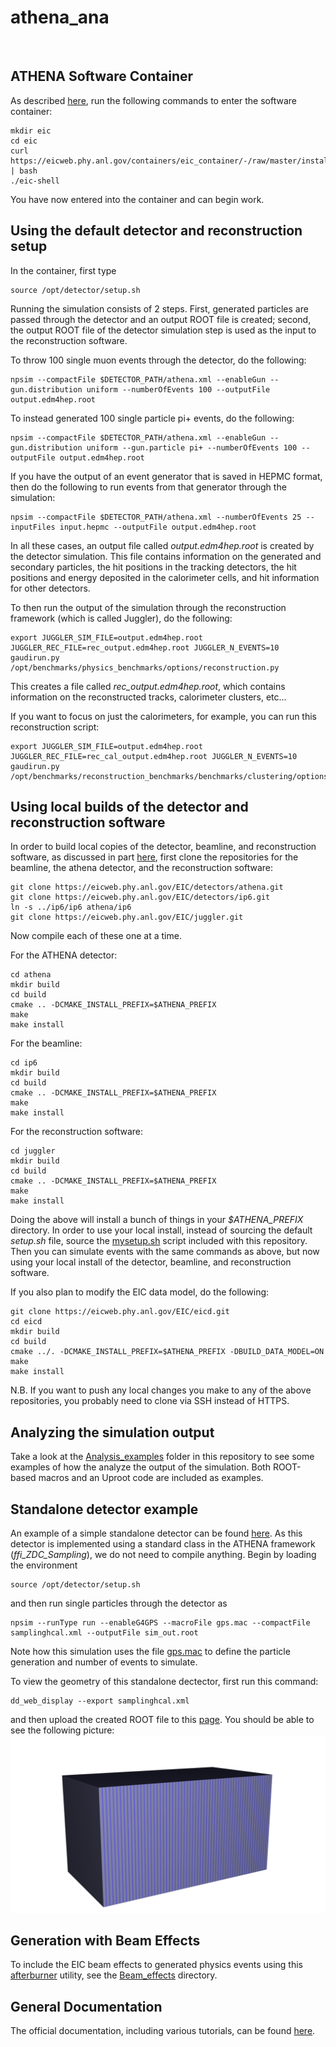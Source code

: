 # athena_ana
<br/>

ATHENA Software Container
-------------------------
As described [here](https://eic.phy.anl.gov/tutorials/eic_tutorial/getting-started/quickstart/#step-1-setup-the-eic-software-container-jug_xl), run the following commands to enter the software container:

```
mkdir eic
cd eic
curl https://eicweb.phy.anl.gov/containers/eic_container/-/raw/master/install.sh | bash
./eic-shell
```

You have now entered into the container and can begin work.
<br/>

Using the default detector and reconstruction setup
---------------------------------------------------
In the container, first type
```
source /opt/detector/setup.sh
```

Running the simulation consists of 2 steps. First, generated particles are passed through the detector and an output ROOT file is created; second, the output ROOT file of the detector simulation step is used as the input to the reconstruction software.
<br/>

To throw 100 single muon events through the detector, do the following:
```
npsim --compactFile $DETECTOR_PATH/athena.xml --enableGun --gun.distribution uniform --numberOfEvents 100 --outputFile output.edm4hep.root
```

To instead generated 100 single particle pi+ events, do the following:
```
npsim --compactFile $DETECTOR_PATH/athena.xml --enableGun --gun.distribution uniform --gun.particle pi+ --numberOfEvents 100 --outputFile output.edm4hep.root
```

If you have the output of an event generator that is saved in HEPMC format, then do the following to run events from that generator through the simulation:
```
npsim --compactFile $DETECTOR_PATH/athena.xml --numberOfEvents 25 --inputFiles input.hepmc --outputFile output.edm4hep.root
```

In all these cases, an output file called <i>output.edm4hep.root</i> is created by the detector simulation. This file contains information on the generated and secondary particles, the hit positions in the tracking detectors, the hit positions and energy deposited in the calorimeter cells, and hit information for other detectors.
<br/>

To then run the output of the simulation through the reconstruction framework (which is called Juggler), do the following:

```
export JUGGLER_SIM_FILE=output.edm4hep.root JUGGLER_REC_FILE=rec_output.edm4hep.root JUGGLER_N_EVENTS=10
gaudirun.py /opt/benchmarks/physics_benchmarks/options/reconstruction.py
```

This creates a file called <i>rec_output.edm4hep.root</i>, which contains information on the reconstructed tracks, calorimeter clusters, etc...

If you want to focus on just the calorimeters, for example, you can run this reconstruction script:
```
export JUGGLER_SIM_FILE=output.edm4hep.root JUGGLER_REC_FILE=rec_cal_output.edm4hep.root JUGGLER_N_EVENTS=10
gaudirun.py /opt/benchmarks/reconstruction_benchmarks/benchmarks/clustering/options/full_cal_reco.py
```

Using local builds of the detector and reconstruction software
---------------------------------------------------------------
In order to build local copies of the detector, beamline, and reconstruction software, as discussed in part [here](https://eic.phy.anl.gov/tutorials/eic_tutorial/getting-started/quickstart#step-2-clone-the-repos), first clone the repositories for the beamline, the athena detector, and the reconstruction software: 

```
git clone https://eicweb.phy.anl.gov/EIC/detectors/athena.git
git clone https://eicweb.phy.anl.gov/EIC/detectors/ip6.git
ln -s ../ip6/ip6 athena/ip6
git clone https://eicweb.phy.anl.gov/EIC/juggler.git
```

Now compile each of these one at a time.

For the ATHENA detector:
```
cd athena
mkdir build
cd build
cmake .. -DCMAKE_INSTALL_PREFIX=$ATHENA_PREFIX
make
make install
```

For the beamline:
```
cd ip6
mkdir build
cd build
cmake .. -DCMAKE_INSTALL_PREFIX=$ATHENA_PREFIX
make
make install
```

For the reconstruction software:
```
cd juggler
mkdir build
cd build
cmake .. -DCMAKE_INSTALL_PREFIX=$ATHENA_PREFIX
make
make install
```

Doing the above will install a bunch of things in your <i>$ATHENA_PREFIX</i> directory. In order to use your local install, instead of sourcing the default <i>setup.sh</i> file, source the [mysetup.sh](mysetup.sh) script included with this repository. Then you can simulate events with the same commands as above, but now using your local install of the detector, beamline, and reconstruction software. 
<br/>

If you also plan to modify the EIC data model, do the following:

```
git clone https://eicweb.phy.anl.gov/EIC/eicd.git
cd eicd
mkdir build
cd build
cmake ../. -DCMAKE_INSTALL_PREFIX=$ATHENA_PREFIX -DBUILD_DATA_MODEL=ON
make
make install
```

N.B. If you want to push any local changes you make to any of the above repositories, you probably need to clone via SSH instead of HTTPS.

Analyzing the simulation output
-------------------------------
Take a look at the [Analysis_examples](Analysis_examples) folder in this repository to see some examples of how the analyze the output of the simulation. Both ROOT-based macros and an Uproot code are included as examples.
<br/>

Standalone detector example
---------------------------
An example of a simple standalone detector can be found [here](Detector_examples/samplinghcal). As this detector is implemented using a standard class in the ATHENA framework (<i>ffi_ZDC_Sampling</i>), we do not need to compile anything. Begin by loading the environment
```
source /opt/detector/setup.sh
```
and then run single particles through the detector as
```
npsim --runType run --enableG4GPS --macroFile gps.mac --compactFile samplinghcal.xml --outputFile sim_out.root
```

Note how this simulation uses the file [gps.mac](Detector_examples/samplinghcal/gps.mac) to define the particle generation and number of events to simulate.

To view the geometry of this standalone dectector, first run this command:
```
dd_web_display --export samplinghcal.xml
```
and then upload the created ROOT file to this [page](https://eic.phy.anl.gov/geoviewer/). You should be able to see the following picture:
![detector_geometry](Detector_examples/samplinghcal/samplinghcal_geometry.png?raw=true)
<br/>

Generation with Beam Effects
----------------------------
To include the EIC beam effects to generated physics events using this [afterburner](https://eicweb.phy.anl.gov/monte_carlo/afterburner) utility, see the [Beam_effects](Beam_effects) directory.

General Documentation
---------------------
The official documentation, including various tutorials, can be found [here](https://eic.phy.anl.gov/tutorials/eic_tutorial/).
<br/>
